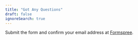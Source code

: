 ```yaml
---
title: "Got Any Questions"
draft: false
ignoreSearch: true
---
```


Submit the form and confirm your email address at [Formspree](https://formspree.io/).